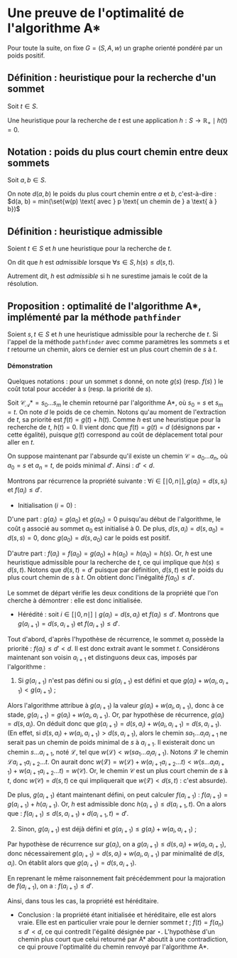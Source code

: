 # Une preuve de l'optimalité de l'algorithme A*

Pour toute la suite, on fixe $G = (S, A, w)$ un graphe orienté pondéré par un poids positif.

## Définition : heuristique pour la recherche d'un sommet
Soit $t \in S$.

Une heuristique pour la recherche de $t$ est une application $h : S \to \mathbb{R_+} \mid h(t) = 0$.

## Notation : poids du plus court chemin entre deux sommets
Soit $a, b \in S$.

On note $d(a, b)$ le poids du plus court chemin entre $a$ et $b$, c'est-à-dire :
$d(a, b) = min(\set{w(p) \text{ avec } p \text{ un chemin de } a \text{ à } b})$

## Définition : heuristique admissible
Soient $t \in S$ et $h$ une heuristique pour la recherche de $t$.

On dit que $h$ est *admissible* lorsque $\forall s \in S, h(s) \le d(s, t)$.

Autrement dit, $h$ est *admissible* si h ne surestime jamais le coût de la résolution.

## Proposition : optimalité de l'algorithme A*, implémenté par la méthode ```pathfinder```
Soient $s, t \in S$ et $h$ une heuristique admissible pour la recherche de $t$.
Si l'appel de la méthode ```pathfinder``` avec comme paramètres les sommets $s$ et $t$ retourne un chemin, alors ce dernier est un plus court chemin de $s$ à $t$.

#### Démonstration
Quelques notations : pour un sommet $s$ donné, on note $g(s)$ (resp. $f(s)$ ) le coût total pour accéder à $s$ (resp. la priorité de $s$).

Soit $\mathcal{C_A*} = s_0 ... s_m$ le chemin retourné par l'algorithme A*, où $s_0 = s$ et $s_m = t$. On note $d$ le poids de ce chemin. Notons qu'au moment de l'extraction de $t$, sa priorité est $f(t) = g(t) + h(t)$. Comme $h$ est une heuristique pour la recherche de $t$, $h(t) = 0$. Il vient donc que $f(t) = g(t) = d$ (désignons par $\star$ cette égalité), puisque $g(t)$ correspond au coût de déplacement total pour aller en $t$.

On suppose maintenant par l'absurde qu'il existe un chemin $\mathcal{C} = a_0 ... a_n$, où $a_0 = s$ et $a_n = t$, de poids minimal $d'$. Ainsi : $d' \lt d$.

Montrons par récurrence la propriété suivante : $\forall i \in [\mid0,n\mid], g(a_i) = d(s, s_i)$ et  $f(a_i) \le d'$.

- Initialisation ($i = 0$) :

D'une part : $g(a_i) = g(a_0)$ et $g(a_0) = 0$ puisqu'au début de l'algorithme, le coût ```g``` associé au sommet $a_0$ est initialisé à 0. De plus, $d(s, a_i) = d(s, a_0) = d(s, s) = 0$, donc $g(a_0) = d(s, a_0)$ car le poids est positif.

D'autre part : $f(a_i) = f(a_0) = g(a_0) + h(a_0) = h(a_0) = h(s)$. Or, $h$ est une heuristique admissible pour la recherche de $t$, ce qui implique que $h(s) \le d(s, t)$. Notons que $d(s, t) = d'$ puisque par définition, $d(s, t)$ est le poids du plus court chemin de $s$ à $t$. On obtient donc l'inégalité $f(a_0) \le d'$.

Le sommet de départ vérifie les deux conditions de la propriété que l'on cherche à démontrer : elle est donc initialisée.

- Hérédité : soit $i \in [\mid0,n\mid] \mid g(a_i) = d(s, a_i)$ et $f(a_i) \le d'$. Montrons que $g(a_{i+1}) = d(s, a_{i+1})$ et $f(a_{i+1}) \le d'$.

Tout d'abord, d'après l'hypothèse de récurrence, le sommet $a_i$ possède la priorité : $f(a_i) \le d' \lt d$. Il est donc extrait avant le sommet $t$. Considérons maintenant son voisin $a_{i+1}$ et distinguons deux cas, imposés par l'algorithme :

1. Si $g(a_{i+1})$ n'est pas défini ou si $g(a_{i+1})$ est défini et que $g(a_i) + w(a_i, a_{i+1}) \lt g(a_{i+1})$ ;

Alors l'algorithme attribue à $g(a_{i+1})$ la valeur $g(a_i) + w(a_i, a_{i+1})$, donc à ce stade, $g(a_{i+1}) = g(a_i) + w(a_i, a_{i+1})$. Or, par hypothèse de récurrence, $g(a_i) = d(s, a_i)$. On déduit donc que $g(a_{i+1}) = d(s, a_i) + w(a_i, a_{i+1}) = d(s, a_{i+1})$. (En effet, si $d(s, a_i) + w(a_i, a_{i+1}) \gt d(s, a_{i+1})$, alors le chemin $s a_1 ... a_i a_{i+1}$ ne serait pas un chemin de poids minimal de $s$ à $a_{i+1}$. Il existerait donc un chemin $s ... a_{i+1}$, noté $\mathcal{L}$, tel que $w(\mathcal{L}) \lt w(s a_1 ... a_i a_{i+1})$. Notons $\mathcal{\widetilde{L}}$ le chemin $\mathcal{L} a_{i+1}a_{i+2}...t$. On aurait donc $w(\mathcal{\widetilde{L}}) = w(\mathcal{L}) + w(a_{i+1}a_{i+2}...t) \lt w(s... a_i a_{i+1}) + w(a_{i+1}a_{i+2}...t) = w(\mathcal{C})$. Or, le chemin $\mathcal{C}$ est un plus court chemin de $s$ à $t$, donc $w(\mathcal{C}) = d(s, t)$ ce qui impliquerait que $w(\mathcal{\widetilde{L}}) \lt d(s, t)$ : c'est absurde).

De plus, $g(a_{i+1})$ étant maintenant défini, on peut calculer $f(a_{i+1})$ : $f(a_{i+1}) = g(a_{i+1}) + h(a_{i+1})$. Or, $h$ est admissible donc $h(a_{i+1}) \le d(a_{i+1}, t)$. On a alors que : $f(a_{i+1}) \le  d(s, a_{i+1}) + d(a_{i+1}, t) = d'$.

2. Sinon, $g(a_{i+1})$ est déjà défini et $g(a_{i+1}) \le g(a_i) + w(a_i, a_{i+1})$ ;

Par hypothèse de récurrence sur $g(a_i)$, on a $g(a_{i+1}) \le d(s, a_i) + w(a_i, a_{i+1})$, donc nécessairement $g(a_{i+1}) = d(s, a_i) + w(a_i, a_{i+1})$ par minimalité de $d(s, a_i)$. On établit alors que $g(a_{i+1}) = d(s, a_{i+1})$.

En reprenant le même raisonnement fait précédemment pour la majoration de $f(a_{i+1})$, on a : $f(a_{i+1}) \le d'$.

Ainsi, dans tous les cas, la propriété est héréditaire.

- Conclusion : la propriété étant initialisée et héréditaire, elle est alors vraie. Elle est en particulier vraie pour le dernier sommet $t$ ; $f(t) = f(a_n) \le d' \lt d$, ce qui contredit l'égalité désignée par $\star$. L'hypothèse d'un chemin plus court que celui retourné par A* aboutit à une contradiction, ce qui prouve l'optimalité du chemin renvoyé par l'algorithme A*.
